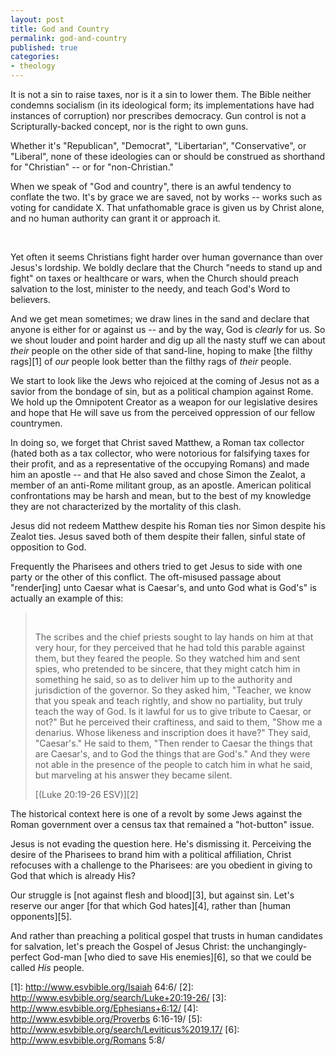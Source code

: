 ```yaml
---
layout: post
title: God and Country
permalink: god-and-country
published: true
categories:
- theology
---
```


It is not a sin to raise taxes, nor is it a sin to lower them. The Bible
neither condemns socialism (in its ideological form; its implementations
have had instances of corruption) nor prescribes democracy. Gun control
is not a Scripturally-backed concept, nor is the right to own guns. 

Whether it's "Republican", "Democrat", "Libertarian", "Conservative", or
"Liberal", none of these ideologies can or should be construed as
shorthand for "Christian" -- or for "non-Christian."

When we speak of "God and country", there is an awful tendency to
conflate the two. It's by grace we are saved, not by works -- works such
as voting for candidate X. That unfathomable grace is given us by Christ
alone, and no human authority can grant it or approach it.

 

Yet often it seems Christians fight harder over human governance than
over Jesus's lordship. We boldly declare that the Church "needs to stand
up and fight" on taxes or healthcare or wars, when the Church should
preach salvation to the lost, minister to the needy, and teach God's
Word to believers.

And we get mean sometimes; we draw lines in the sand and declare that
anyone is either for or against us -- and by the way, God is *clearly*
for us. So we shout louder and point harder and dig up all the nasty
stuff we can about *their* people on the other side of that sand-line, 
hoping to make [the filthy rags][1] of *our* people look better than the 
filthy rags of *their* people.

We start to look like the Jews who rejoiced at the coming of Jesus not
as a savior from the bondage of sin, but as a political champion against
Rome. We hold up the Omnipotent Creator as a weapon for our legislative
desires and hope that He will save us from the perceived oppression of
our fellow countrymen.

In doing so, we forget that Christ saved Matthew, a Roman tax collector
(hated both as a tax collector, who were notorious for falsifying taxes
for their profit, and as a representative of the occupying Romans) and
made him an apostle -- and that He also saved and chose Simon the
Zealot, a member of an anti-Rome militant group, as an apostle. American
political confrontations may be harsh and mean, but to the best of my
knowledge they are not characterized by the mortality of this clash. 

Jesus did not redeem Matthew despite his Roman ties nor Simon despite
his Zealot ties. Jesus saved both of them despite their fallen, sinful
state of opposition to God.

Frequently the Pharisees and others tried to get Jesus to side with one
party or the other of this conflict. The oft-misused passage about
"render\[ing\] unto Caesar what is Caesar's, and unto God what is God's"
is actually an example of this:

>  
> 
> The scribes and the chief priests sought to lay hands on him at that
> very hour, for they perceived that he had told this parable against
> them, but they feared the people. So they watched him and sent spies,
> who pretended to be sincere, that they might catch him in something he
> said, so as to deliver him up to the authority and jurisdiction of the
> governor. So they asked him, "Teacher, we know that you speak and
> teach rightly, and show no partiality, but truly teach the way of God.
> Is it lawful for us to give tribute to Caesar, or not?" But he
> perceived their craftiness, and said to them, "Show me a denarius.
> Whose likeness and inscription does it have?" They said, "Caesar's."
> He said to them, "Then render to Caesar the things that are Caesar's,
> and to God the things that are God's." And they were not able in the
> presence of the people to catch him in what he said, but marveling at
> his answer they became silent.
> 
> 
> [(Luke 20:19-26 ESV)][2]
> 

The historical context here is one of a revolt by some Jews against the
Roman government over a census tax that remained a "hot-button" issue.

Jesus is not evading the question here. He's dismissing it. Perceiving
the desire of the Pharisees to brand him with a political affiliation,
Christ refocuses with a challenge to the Pharisees: are you obedient in
giving to God that which is already His?

Our struggle is [not against flesh and blood][3], but against sin. Let's
reserve our anger [for that which God hates][4], rather than [human
opponents][5].

And rather than preaching a political gospel that trusts in human
candidates for salvation, let's preach the Gospel of Jesus Christ: the
unchangingly-perfect God-man [who died to save His enemies][6], so that
we could be called *His* people.



[1]: http://www.esvbible.org/Isaiah 64:6/
[2]: http://www.esvbible.org/search/Luke+20:19-26/
[3]: http://www.esvbible.org/Ephesians+6:12/
[4]: http://www.esvbible.org/Proverbs 6:16-19/
[5]: http://www.esvbible.org/search/Leviticus%2019.17/
[6]: http://www.esvbible.org/Romans 5:8/
